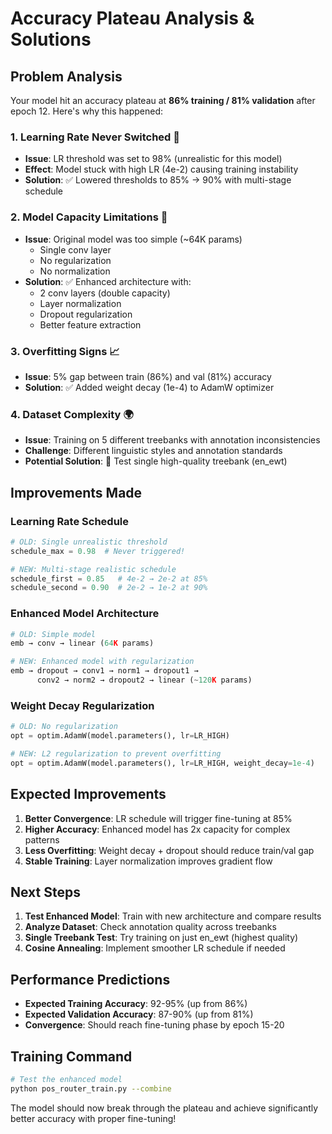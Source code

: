 # Accuracy Plateau Analysis & Solutions

## Problem Analysis

Your model hit an accuracy plateau at **86% training / 81% validation** after epoch 12. Here's why this happened:

### 1. **Learning Rate Never Switched** 🚨
- **Issue**: LR threshold was set to 98% (unrealistic for this model)
- **Effect**: Model stuck with high LR (4e-2) causing training instability
- **Solution**: ✅ Lowered thresholds to 85% → 90% with multi-stage schedule

### 2. **Model Capacity Limitations** 📏
- **Issue**: Original model was too simple (~64K params)
  - Single conv layer
  - No regularization
  - No normalization
- **Solution**: ✅ Enhanced architecture with:
  - 2 conv layers (double capacity)
  - Layer normalization
  - Dropout regularization
  - Better feature extraction

### 3. **Overfitting Signs** 📈
- **Issue**: 5% gap between train (86%) and val (81%) accuracy
- **Solution**: ✅ Added weight decay (1e-4) to AdamW optimizer

### 4. **Dataset Complexity** 🌍
- **Issue**: Training on 5 different treebanks with annotation inconsistencies
- **Challenge**: Different linguistic styles and annotation standards
- **Potential Solution**: 🔄 Test single high-quality treebank (en_ewt)

## Improvements Made

### Learning Rate Schedule
```python
# OLD: Single unrealistic threshold
schedule_max = 0.98  # Never triggered!

# NEW: Multi-stage realistic schedule
schedule_first = 0.85   # 4e-2 → 2e-2 at 85%
schedule_second = 0.90  # 2e-2 → 1e-2 at 90%
```

### Enhanced Model Architecture
```python
# OLD: Simple model
emb → conv → linear (64K params)

# NEW: Enhanced model with regularization
emb → dropout → conv1 → norm1 → dropout1 → 
      conv2 → norm2 → dropout2 → linear (~120K params)
```

### Weight Decay Regularization
```python
# OLD: No regularization
opt = optim.AdamW(model.parameters(), lr=LR_HIGH)

# NEW: L2 regularization to prevent overfitting
opt = optim.AdamW(model.parameters(), lr=LR_HIGH, weight_decay=1e-4)
```

## Expected Improvements

1. **Better Convergence**: LR schedule will trigger fine-tuning at 85%
2. **Higher Accuracy**: Enhanced model has 2x capacity for complex patterns
3. **Less Overfitting**: Weight decay + dropout should reduce train/val gap
4. **Stable Training**: Layer normalization improves gradient flow

## Next Steps

1. **Test Enhanced Model**: Train with new architecture and compare results
2. **Analyze Dataset**: Check annotation quality across treebanks
3. **Single Treebank Test**: Try training on just en_ewt (highest quality)
4. **Cosine Annealing**: Implement smoother LR schedule if needed

## Performance Predictions

- **Expected Training Accuracy**: 92-95% (up from 86%)
- **Expected Validation Accuracy**: 87-90% (up from 81%)
- **Convergence**: Should reach fine-tuning phase by epoch 15-20

## Training Command

```bash
# Test the enhanced model
python pos_router_train.py --combine
```

The model should now break through the plateau and achieve significantly better accuracy with proper fine-tuning! 